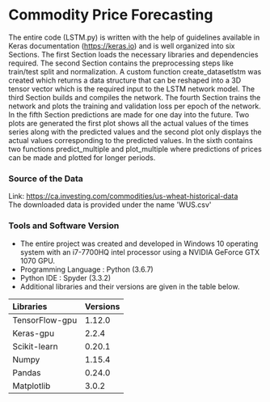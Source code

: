 # Commodity Price Forecasting
The entire code (LSTM.py) is written with the help of guidelines available in Keras documentation (https://keras.io) and is well organized into six Sections. The first Section loads the necessary libraries and dependencies required. The second Section contains the preprocessing steps like train/test split and normalization. A custom function create_datasetlstm was created which returns a data structure that can be reshaped into a 3D tensor vector which is the required input to the LSTM network model. The third Section builds and compiles the network. The fourth Section trains the network and plots the training and validation loss per epoch of the network. In the fifth Section predictions are made for one day into the future. Two plots are generated the first plot shows all the actual values of the times series along with the predicted values and the second plot only displays the actual values corresponding to the predicted values. In the sixth contains two functions predict_multiple and plot_multiple where predictions of prices can be made and plotted for longer periods.

### Source of the Data
Link: https://ca.investing.com/commodities/us-wheat-historical-data <br/>
The downloaded data is provided under the name 'WUS.csv'

### Tools and Software Version
* The entire project was created and developed in Windows 10 operating system with an
 i7-7700HQ intel processor using a NVIDIA GeForce GTX 1070 GPU.  
* Programming Language : Python (3.6.7)  
* Python IDE : Spyder (3.3.2)  
* Additional libraries and their versions are given in the table below.

| Libraries| Versions |
| :-------------  | :------------- |
|TensorFlow-gpu  | 1.12.0        |
| Keras-gpu      |2.2.4          |
|Scikit-learn  | 0.20.1       |
| Numpy      |1.15.4         |
|Pandas  | 0.24.0       |
| Matplotlib     |3.0.2          |

